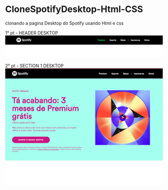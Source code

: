 # CloneSpotifyDesktop-Html-CSS

clonando a pagina Desktop do Spotify usando Html e css

1° pt - HEADER DESKTOP
<img src="header.png">

2° pt - SECTION 1 DESKTOP
<img src="section1.png">

